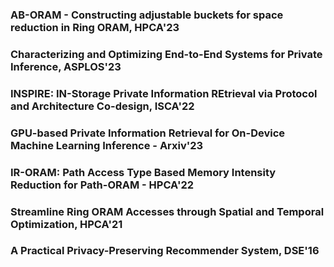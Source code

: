 ### AB-ORAM - Constructing adjustable buckets for space reduction in Ring ORAM, HPCA'23
### Characterizing and Optimizing End-to-End Systems for Private Inference, ASPLOS'23
### INSPIRE: IN-Storage Private Information REtrieval via Protocol and Architecture Co-design, ISCA'22
### GPU-based Private Information Retrieval for On-Device Machine Learning Inference - Arxiv'23
### IR-ORAM: Path Access Type Based Memory Intensity Reduction for Path-ORAM - HPCA'22
### Streamline Ring ORAM Accesses through Spatial and Temporal Optimization, HPCA'21
### A Practical Privacy-Preserving Recommender System, DSE'16

